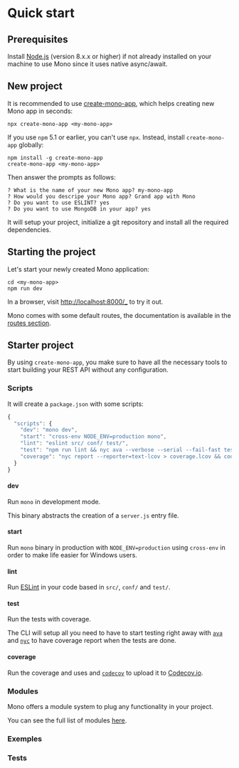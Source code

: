 # Quick start

## Prerequisites

Install [Node.js](https://nodejs.org/) (version 8.x.x or higher) if not already installed on your machine to use Mono since it uses native async/await.

## New project

It is recommended to use [create-mono-app](https://github.com/terrajs/create-mono-app), which helps creating new Mono app in seconds:

```
npx create-mono-app <my-mono-app>
```

If you use `npm` 5.1 or earlier, you can't use `npx`. Instead, install `create-mono-app` globally:

```
npm install -g create-mono-app
create-mono-app <my-mono-app>
```

Then answer the prompts as follows:

```
? What is the name of your new Mono app? my-mono-app
? How would you descripe your Mono app? Grand app with Mono
? Do you want to use ESLINT? yes
? Do you want to use MongoDB in your app? yes
```

It will setup your project, initialize a git repository and install all the required dependencies.

## Starting the project

Let's start your newly created Mono application:

```
cd <my-mono-app>
npm run dev
```

In a browser, visit [http://localhost:8000/_](http://localhost:8000/_) to try it out.

Mono comes with some default routes, the documentation is available in the [routes section](/routes).

## Starter project

By using `create-mono-app`, you make sure to have all the necessary tools to start building your REST API without any configuration.

### Scripts

It will create a `package.json` with some scripts:

```js
{
  "scripts": {
    "dev": "mono dev",
    "start": "cross-env NODE_ENV=production mono",
    "lint": "eslint src/ conf/ test/",
    "test": "npm run lint && nyc ava --verbose --serial --fail-fast test/ && nyc report --reporter=html",
    "coverage": "nyc report --reporter=text-lcov > coverage.lcov && codecov"
  }
}
```

#### dev

Run `mono` in development mode.

This binary abstracts the creation of a `server.js` entry file.

#### start

Run `mono` binary in production with `NODE_ENV=production` using `cross-env` in order to make life easier for Windows users.

#### lint

Run [ESLint](https://eslint.org) in your code based in `src/`, `conf/` and `test/`.

#### test

Run the tests with coverage.

The CLI will setup all you need to have to start testing right away with [`ava`](https://github.com/avajs/ava) and [`nyc`](https://github.com/istanbuljs/nyc) to have coverage report when the tests are done.

#### coverage

Run the coverage and uses and [`codecov`](https://github.com/codecov/codecov-node) to upload it to [Codecov.io](https://codecov.io).

### Modules

Mono offers a module system to plug any functionality in your project.

You can see the full list of modules [here](modules.md).


### Exemples

### Tests
